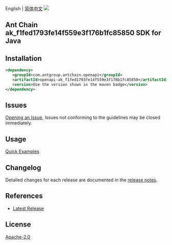 English | [简体中文](README-CN.md)
![](https://aliyunsdk-pages.alicdn.com/icons/AlibabaCloud.svg)

## Ant Chain ak_f1fed1793fe14f559e3f176b1fc85850 SDK for Java

## Installation

```xml
<dependency>
   <groupId>com.antgroup.antchain.openapi</groupId>
   <artifactId>openapi-ak_f1fed1793fe14f559e3f176b1fc85850</artifactId>
   <version>Use the version shown in the maven badge</version>
</dependency>
```

## Issues
[Opening an Issue](https://github.com/alipay/antchain-openapi-prod-sdk/issues/new), Issues not conforming to the guidelines may be closed immediately.

## Usage
[Quick Examples](https://github.com/alipay/antchain-openapi-prod-sdk/blob/master/docs/0-Examples-EN.md#quick-examples)

## Changelog
Detailed changes for each release are documented in the [release notes](./ChangeLog.txt).

## References
* [Latest Release](https://github.com/alipay/antchain-openapi-prod-sdk/)

## License
[Apache-2.0](http://www.apache.org/licenses/LICENSE-2.0)
